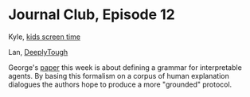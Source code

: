 # Journal Club, Episode 12
Kyle, [kids screen time](https://www.sciencedaily.com/releases/2020/04/200413103532.htm)  

Lan, [DeeplyTough](https://pubs.acs.org/doi/abs/10.1021/acs.jcim.9b00554)  

George's [paper](https://arxiv.org/abs/1903.02409) this week is about defining a grammar for interpretable agents. By basing this formalism on a corpus of human explanation dialogues the authors hope to produce a more "grounded" protocol.
